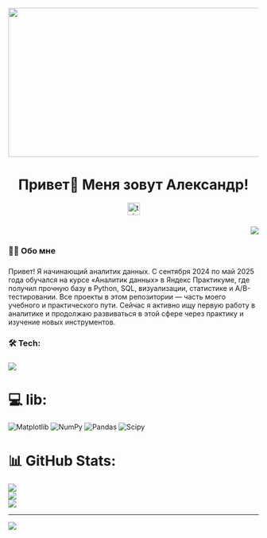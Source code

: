 <br clear="both">

<div align="center">
  <img height="300" width="600" src="https://user-images.githubusercontent.com/74038190/225813708-98b745f2-7d22-48cf-9150-083f1b00d6c9.gif"  />
</div>

###

<h1 align="center">Привет👋 Меня зовут Александр!</h1>

<div align="center">
  </a>
  <a href="https://t.me/Lesandr747" target="_blank">
    <img src="https://img.shields.io/static/v1?message=Telegram&logo=telegram&label=&color=2CA5E0&logoColor=white&labelColor=&style=for-the-badge" height="25" alt="telegram logo"  />
  </a>
</div>

###
<div align="right">
  <img src="https://visitor-badge.laobi.icu/badge?page_id=Andrles.Andrles"  />
</div>

###

<h3 align="left">👩‍💻  Обо мне</h3>

###

<p align="left">Привет! Я начинающий аналитик данных. С сентября 2024 по май 2025 года обучался на курсе «Аналитик данных» в Яндекс Практикуме, где получил прочную базу в Python, SQL, визуализации, статистике и A/B-тестировании. Все проекты в этом репозитории — часть моего учебного и практического пути. Сейчас я активно ищу первую работу в аналитике и продолжаю развиваться в этой сфере через практику и изучение новых инструментов.


###

<h3 align="left">🛠 Tech:</h3>

###

###
<p align="left">
  <a href="https://skillicons.dev">
    <img src="https://skillicons.dev/icons?i=py,postgres,github,anaconda,kali" />
  </a>
</p>


# 💻 lib:
![Matplotlib](https://img.shields.io/badge/Matplotlib-%23ffffff.svg?style=for-the-badge&logo=Matplotlib&logoColor=black) ![NumPy](https://img.shields.io/badge/numpy-%23013243.svg?style=for-the-badge&logo=numpy&logoColor=white) ![Pandas](https://img.shields.io/badge/pandas-%23150458.svg?style=for-the-badge&logo=pandas&logoColor=white) ![Scipy](https://img.shields.io/badge/SciPy-%230C55A5.svg?style=for-the-badge&logo=scipy&logoColor=%white)
# 📊 GitHub Stats:
![](https://github-readme-stats.vercel.app/api?username=Andrles&theme=default&hide_border=true&include_all_commits=true&count_private=false)<br/>
![](https://nirzak-streak-stats.vercel.app/?user=Andrles&theme=default&hide_border=true)<br/>
![](https://github-readme-stats.vercel.app/api/top-langs/?username=Andrles&theme=default&hide_border=true&include_all_commits=true&count_private=false&layout=compact)

---
[![](https://visitcount.itsvg.in/api?id=Andrles&icon=0&color=0)](https://visitcount.itsvg.in)

<!-- Proudly created with GPRM ( https://gprm.itsvg.in ) -->
<!--
**Andrles/Andrles** is a ✨ _special_ ✨ repository because its `README.md` (this file) appears on your GitHub profile.

Here are some ideas to get you started:

- 🔭 I’m currently working on ...
- 🌱 I’m currently learning ...
- 👯 I’m looking to collaborate on ...
- 🤔 I’m looking for help with ...
- 💬 Ask me about ...
- 📫 How to reach me: ...
- 😄 Pronouns: ...
- ⚡ Fun fact: ...
-->

